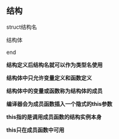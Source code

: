 ## 结构

struct结构名

 结构体

end

**结构定义后结构名就可以作为类型名使用**

**结构体中只允许变量定义和函数定义**

**结构体中的变量或函数称为结构体的成员**

**编译器会为成员函数插入一个隐式的this参数**

**this指的是调用成员函数的结构实例本身**

**this只在成员函数中可用**
